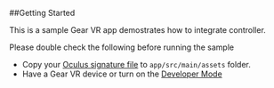 ##Getting Started

This is a sample Gear VR app demostrates how to integrate controller.

Please double check the following before running the sample

* Copy your [Oculus signature file](https://developer.oculus.com/osig/) to `app/src/main/assets` folder.
* Have a Gear VR device or turn on the [Developer Mode](https://developer.oculus.com/documentation/mobilesdk/latest/concepts/mobile-troublesh-device-run-app-outside/)

